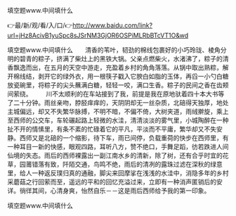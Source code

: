 填空题www.中间填什么

👉最/新/观/看/入/口/👉http://www.baidu.com/link?url=jHz8AcivB1yuSpc8sJSrNM3GjOR6OSPiMLRbBTcVT1O&wd

填空题www.中间填什么　　清香的苇叶，韧劲的棉线包裹好的小巧玲珑、棱角分明的碧青的粽子，挤满了柴灶上的黑铁大锅。父亲点燃柴火，水渚沸了，粽子的清香飘逸而出，在五月的天空中游走，充盈着乡村的角角落落。从锅中取出熟粽，解开棉线结，剥开它的绿外衣，用一根筷子戳入它腴白如脂的玉体，再舀一小勺白糖放瓷碗里，将粽子的尖头蘸满白糖，轻轻一咬，满口生香。粽子的民间之香在齿颊间萦绕。
　　川不太顺利的在车站接到了我，前提是我在原地驮着四十本大书等了二十分钟。雨丝亲吻，脖胫痒痒的，天阴阴却无一丝杂质，北碚得天独厚，地处主城偏远，却又不失繁华脉搏，不明不暗，不偏不倚，大树夹道，雨绒擀旋，乘上至西师的公交车，车轮碾起路上轻微的水洼，清清淡淡的雾气里，小城陶醉在一种扯不开的情愫里，有条不紊的忙碌着它的平凡，平淡而不平庸，繁华却又不失安静。西师又是北碚的一个缩影，待下车，雨已间停，负载重荷的快步在西师里，有一种耳目一新的快感，眼观四路，耳听八方，赞不绝口，手舞足蹈，彷若跌进人间仙境的失态。雨后的西师裸露出一副江南水乡的清新，除了树，还有合乎时宜的花草，园莆错落有致，阡陌交通，鸟鸣不绝，雨后的清冽的露珠过滤在深秋的绿意里，给人一种返反璞归真的通融，脚尖来回摩挲在浅浅的水洼中，消隐多年的乡村采蘑菇之行回萦而至，遥远的平和的回忆充溢过来，立即有一种消声匿销后的安详。徜徉其间，心清身爽，怡然自乐－－这是雨后西师给予我的第一印象。


填空题www.中间填什么
